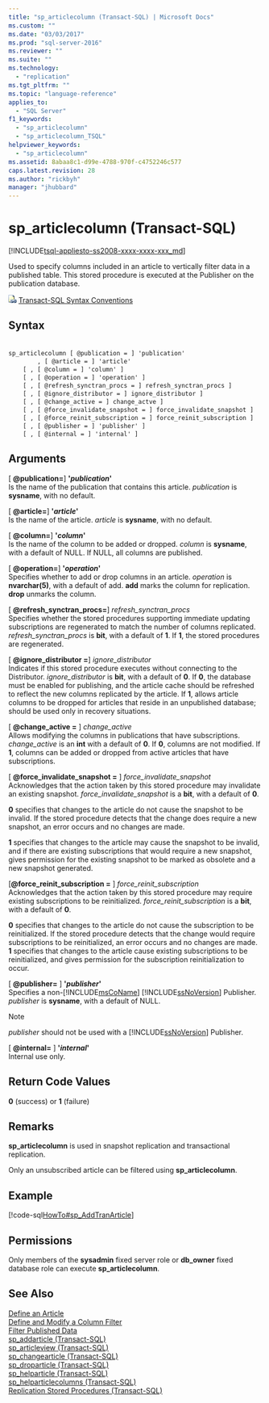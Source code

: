 ```yaml
---
title: "sp_articlecolumn (Transact-SQL) | Microsoft Docs"
ms.custom: ""
ms.date: "03/03/2017"
ms.prod: "sql-server-2016"
ms.reviewer: ""
ms.suite: ""
ms.technology: 
  - "replication"
ms.tgt_pltfrm: ""
ms.topic: "language-reference"
applies_to: 
  - "SQL Server"
f1_keywords: 
  - "sp_articlecolumn"
  - "sp_articlecolumn_TSQL"
helpviewer_keywords: 
  - "sp_articlecolumn"
ms.assetid: 8abaa8c1-d99e-4788-970f-c4752246c577
caps.latest.revision: 28
ms.author: "rickbyh"
manager: "jhubbard"
---
```

# sp_articlecolumn (Transact-SQL)
[!INCLUDE[tsql-appliesto-ss2008-xxxx-xxxx-xxx_md](../../../a9retired/includes/tsql-appliesto-ss2008-xxxx-xxxx-xxx-md.md)]

  Used to specify columns included in an article to vertically filter data in a published table. This stored procedure is executed at the Publisher on the publication database.  
  
 ![Topic link icon](../../../a9notintoc/media/topic-link.gif "Topic link icon") [Transact-SQL Syntax Conventions](../../../t-sql/language-elements/transact-sql-syntax-conventions-transact-sql.md)  
  
## Syntax  
  
```  
  
sp_articlecolumn [ @publication = ] 'publication'  
        , [ @article = ] 'article'  
    [ , [ @column = ] 'column' ]  
    [ , [ @operation = ] 'operation' ]  
    [ , [ @refresh_synctran_procs = ] refresh_synctran_procs ]  
    [ , [ @ignore_distributor = ] ignore_distributor ]  
    [ , [ @change_active = ] change_actve ]  
    [ , [ @force_invalidate_snapshot = ] force_invalidate_snapshot ]  
    [ , [ @force_reinit_subscription = ] force_reinit_subscription ]  
    [ , [ @publisher = ] 'publisher' ]  
    [ , [ @internal = ] 'internal' ]  
```  
  
## Arguments  
 [ **@publication=**] **'***publication***'**  
 Is the name of the publication that contains this article. *publication* is **sysname**, with no default.  
  
 [ **@article=**] **'***article***'**  
 Is the name of the article. *article* is **sysname**, with no default.  
  
 [ **@column=**] **'***column***'**  
 Is the name of the column to be added or dropped. *column* is **sysname**, with a default of NULL. If NULL, all columns are published.  
  
 [ **@operation=**] **'***operation***'**  
 Specifies whether to add or drop columns in an article. *operation* is **nvarchar(5)**, with a default of add. **add** marks the column for replication. **drop** unmarks the column.  
  
 [ **@refresh_synctran_procs=**] *refresh_synctran_procs*  
 Specifies whether the stored procedures supporting immediate updating subscriptions are regenerated to match the number of columns replicated. *refresh_synctran_procs* is **bit**, with a default of **1**. If **1**, the stored procedures are regenerated.  
  
 [ **@ignore_distributor =**] *ignore_distributor*  
 Indicates if this stored procedure executes without connecting to the Distributor. *ignore_distributor* is **bit**, with a default of **0**. If **0**, the database must be enabled for publishing, and the article cache should be refreshed to reflect the new columns replicated by the article. If **1**, allows article columns to be dropped for articles that reside in an unpublished database; should be used only in recovery situations.  
  
 [ **@change_active =** ] *change_active*  
 Allows modifying the columns in publications that have subscriptions. *change_active* is an **int** with a default of **0**. If **0**, columns are not modified. If **1**, columns can be added or dropped from active articles that have subscriptions.  
  
 [ **@force_invalidate_snapshot =** ] *force_invalidate_snapshot*  
 Acknowledges that the action taken by this stored procedure may invalidate an existing snapshot. *force_invalidate_snapshot* is a **bit**, with a default of **0**.  
  
 **0** specifies that changes to the article do not cause the snapshot to be invalid. If the stored procedure detects that the change does require a new snapshot, an error occurs and no changes are made.  
  
 **1** specifies that changes to the article may cause the snapshot to be invalid, and if there are existing subscriptions that would require a new snapshot, gives permission for the existing snapshot to be marked as obsolete and a new snapshot generated.  
  
 [**@force_reinit_subscription =** ] *force_reinit_subscription*  
 Acknowledges that the action taken by this stored procedure may require existing subscriptions to be reinitialized. *force_reinit_subscription* is a **bit**, with a default of **0**.  
  
 **0** specifies that changes to the article do not cause the subscription to be reinitialized. If the stored procedure detects that the change would require subscriptions to be reinitialized, an error occurs and no changes are made. **1** specifies that changes to the article cause existing subscriptions to be reinitialized, and gives permission for the subscription reinitialization to occur.  
  
 [ **@publisher=** ] **'***publisher***'**  
 Specifies a non-[!INCLUDE[msCoName](../../../a9notintoc/includes/msconame-md.md)] [!INCLUDE[ssNoVersion](../../../a9notintoc/includes/ssnoversion-md.md)] Publisher. *publisher* is **sysname**, with a default of NULL.  
  
> [!NOTE]  
>  *publisher* should not be used with a [!INCLUDE[ssNoVersion](../../../a9notintoc/includes/ssnoversion-md.md)] Publisher.  
  
 [ **@internal=** ] **'***internal***'**  
 Internal use only.  
  
## Return Code Values  
 **0** (success) or **1** (failure)  
  
## Remarks  
 **sp_articlecolumn** is used in snapshot replication and transactional replication.  
  
 Only an unsubscribed article can be filtered using **sp_articlecolumn**.  
  
## Example  
 [!code-sql[HowTo#sp_AddTranArticle](../../../a9retired/codesnippet/tsql/sp-articlecolumn-transac_1.sql)]  
  
## Permissions  
 Only members of the **sysadmin** fixed server role or **db_owner** fixed database role can execute **sp_articlecolumn**.  
  
## See Also  
 [Define an Article](../../../relational-databases/replication/publish/define-an-article.md)   
 [Define and Modify a Column Filter](../../../relational-databases/replication/publish/define-and-modify-a-column-filter.md)   
 [Filter Published Data](../../../relational-databases/replication/publish/filter-published-data.md)   
 [sp_addarticle &#40;Transact-SQL&#41;](../../../relational-databases/reference/system-stored-procedures/sp-addarticle-transact-sql.md)   
 [sp_articleview &#40;Transact-SQL&#41;](../../../relational-databases/reference/system-stored-procedures/sp-articleview-transact-sql.md)   
 [sp_changearticle &#40;Transact-SQL&#41;](../../../relational-databases/reference/system-stored-procedures/sp-changearticle-transact-sql.md)   
 [sp_droparticle &#40;Transact-SQL&#41;](../../../relational-databases/reference/system-stored-procedures/sp-droparticle-transact-sql.md)   
 [sp_helparticle &#40;Transact-SQL&#41;](../../../relational-databases/reference/system-stored-procedures/sp-helparticle-transact-sql.md)   
 [sp_helparticlecolumns &#40;Transact-SQL&#41;](../../../relational-databases/reference/system-stored-procedures/sp-helparticlecolumns-transact-sql.md)   
 [Replication Stored Procedures &#40;Transact-SQL&#41;](../../../relational-databases/reference/system-stored-procedures/replication-stored-procedures-transact-sql.md)  
  
  
